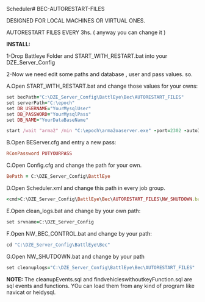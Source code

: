 Scheduler# BEC-AUTORESTART-FILES

DESIGNED FOR LOCAL MACHINES OR VIRTUAL ONES.

AUTORESTART FILES EVERY 3hs. ( anyway you can change it )

**INSTALL:**

1-Drop Battleye Folder and START_WITH_RESTART.bat into your DZE_Server_Config

2-Now we need edit some paths and database , user and pass values. so.

A.Open START_WITH_RESTART.bat and change those values for your owns:
```ruby
set becPath="C:\DZE_Server_Config\BattlEye\Bec\AUTORESTART_FILES"
set serverPath="C:\epoch"
set DB_USERNAME="YourMysqlUser"
set DB_PASSWORD="YourMysqlPass"
set DB_NAME="YourDataBaseName"

start /wait "arma2" /min "C:\epoch\arma2oaserver.exe" -port=2302 -autoInit -noSound -noPause "-config=C:\DZE_Server_Config\24_napf.cfg" "-cfg=C:\DZE_Server_Config\basic.cfg" "-profiles=C:\DZE_Server_Config" -name=DZE_Server_Config "-mod=@DayZ_Epoch;@DayZ_Epoch_Server;" 

```

B.Open BEServer.cfg and entry a new pass:
```ruby
RConPassword PUTYOURPASS
```

C.Open Config.cfg and change the path for your own.
```ruby
BePath = C:\DZE_Server_Config\BattlEye
```

D.Open Scheduler.xml and change this path in every job group.
```ruby
<cmd>C:\DZE_Server_Config\BattlEye\Bec\AUTORESTART_FILES\NW_SHUTDOWN.bat</cmd>
```
E.Open clean_logs.bat and change by your own path:
```ruby
set srvname=C:\DZE_Server_Config
```
F.Open NW_BEC_CONTROL.bat and change by your path:
```ruby
cd "C:\DZE_Server_Config\BattlEye\Bec"
```
G.Open NW_SHUTDOWN.bat and change by your path
```ruby
set cleanuplogs="C:\DZE_Server_Config\BattlEye\Bec\AUTORESTART_FILES"
```

**NOTE:** The cleanupEvents.sql and findvehicleswithoutkeyFunction.sql are sql events and functions. YOu can load them from any kind of program like navicat or heidysql.
